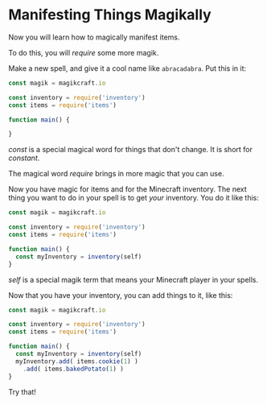 # Manifesting Things Magikally

Now you will learn how to magically manifest items.

To do this, you will _require_ some more magik.

Make a new spell, and give it a cool name like `abracadabra`. Put this in it:

```javascript
const magik = magikcraft.io

const inventory = require('inventory')
const items = require('items')

function main() {

}
```

*const* is a special magical word for things that don't change. It is short for _constant_.

The magical word *require* brings in more magic that you can use.

Now you have magic for items and for the Minecraft inventory. The next thing you want to do in your spell is to get _your_ inventory. You do it like this:

```javascript
const magik = magikcraft.io

const inventory = require('inventory')
const items = require('items')

function main() {
  const myInventory = inventory(self)
}
```

*self* is a special magik term that means your Minecraft player in your spells.

Now that you have your inventory, you can add things to it, like this:

```javascript
const magik = magikcraft.io

const inventory = require('inventory')
const items = require('items')

function main() {
  const myInventory = inventory(self)
  myInventory.add( items.cookie(1) )
    .add( items.bakedPotato(1) )
}
```

Try that!
